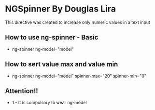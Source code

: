 NGSpinner By Douglas Lira
=================

This directive was created to increase only numeric values ​​in a text input

## How to use ng-spinner - Basic

* ng-spinner ng-model="model"

## How to sert value max and value min

* ng-spinner ng-model="model" spinner-max="20" spinner-min="0"

## Attention!!

* 1 - It is compulsory to wear ng-model